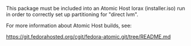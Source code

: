 This package must be included into an Atomic Host lorax
(installer.iso) run in order to correctly set up partitioning for
"direct lvm".

For more information about Atomic Host builds, see:

https://git.fedorahosted.org/cgit/fedora-atomic.git/tree/README.md

